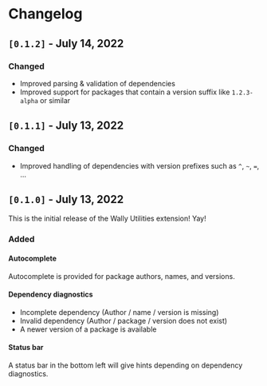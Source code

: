 # Changelog

## `[0.1.2]` - July 14, 2022

### Changed

- Improved parsing & validation of dependencies
- Improved support for packages that contain a version suffix like `1.2.3-alpha` or similar

## `[0.1.1]` - July 13, 2022

### Changed

- Improved handling of dependencies with version prefixes such as `^`, `~`, `=`, ...

## `[0.1.0]` - July 13, 2022

This is the initial release of the Wally Utilities extension! Yay!

### Added

#### Autocomplete

Autocomplete is provided for package authors, names, and versions.

#### Dependency diagnostics

- Incomplete dependency (Author / name / version is missing)
- Invalid dependency (Author / package / version does not exist)
- A newer version of a package is available

#### Status bar

A status bar in the bottom left will give hints depending on dependency diagnostics.
